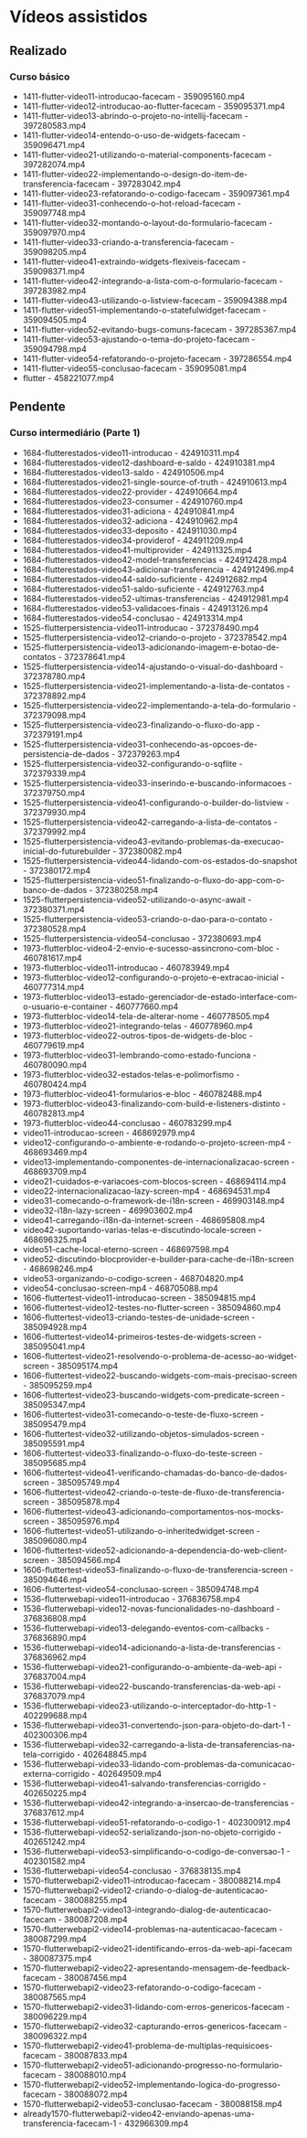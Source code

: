 # Vídeos assistidos

## Realizado
### Curso básico
- 1411-flutter-video11-introducao-facecam - 359095160.mp4
- 1411-flutter-video12-introducao-ao-flutter-facecam - 359095371.mp4
- 1411-flutter-video13-abrindo-o-projeto-no-intellij-facecam - 397280583.mp4
- 1411-flutter-video14-entendo-o-uso-de-widgets-facecam - 359096471.mp4
- 1411-flutter-video21-utilizando-o-material-components-facecam - 397282074.mp4
- 1411-flutter-video22-implementando-o-design-do-item-de-transferencia-facecam - 397283042.mp4
- 1411-flutter-video23-refatorando-o-codigo-facecam - 359097361.mp4
- 1411-flutter-video31-conhecendo-o-hot-reload-facecam - 359097748.mp4
- 1411-flutter-video32-montando-o-layout-do-formulario-facecam - 359097970.mp4
- 1411-flutter-video33-criando-a-transferencia-facecam - 359098205.mp4
- 1411-flutter-video41-extraindo-widgets-flexiveis-facecam - 359098371.mp4
- 1411-flutter-video42-integrando-a-lista-com-o-formulario-facecam - 397283982.mp4
- 1411-flutter-video43-utilizando-o-listview-facecam - 359094388.mp4
- 1411-flutter-video51-implementando-o-statefulwidget-facecam - 359094505.mp4
- 1411-flutter-video52-evitando-bugs-comuns-facecam - 397285367.mp4
- 1411-flutter-video53-ajustando-o-tema-do-projeto-facecam - 359094798.mp4
- 1411-flutter-video54-refatorando-o-projeto-facecam - 397286554.mp4
- 1411-flutter-video55-conclusao-facecam - 359095081.mp4
- flutter - 458221077.mp4
## Pendente
### Curso intermediário (Parte 1)
- 1684-flutterestados-video11-introducao - 424910311.mp4
- 1684-flutterestados-video12-dashboard-e-saldo - 424910381.mp4
- 1684-flutterestados-video13-saldo - 424910506.mp4
- 1684-flutterestados-video21-single-source-of-truth - 424910613.mp4
- 1684-flutterestados-video22-provider - 424910664.mp4
- 1684-flutterestados-video23-consumer - 424910760.mp4
- 1684-flutterestados-video31-adiciona - 424910841.mp4
- 1684-flutterestados-video32-adiciona - 424910962.mp4
- 1684-flutterestados-video33-deposito - 424911030.mp4
- 1684-flutterestados-video34-providerof - 424911209.mp4
- 1684-flutterestados-video41-multiprovider - 424911325.mp4
- 1684-flutterestados-video42-model-transferencias - 424912428.mp4
- 1684-flutterestados-video43-adicionar-transferencia - 424912496.mp4
- 1684-flutterestados-video44-saldo-suficiente - 424912682.mp4
- 1684-flutterestados-video51-saldo-suficiente - 424912763.mp4
- 1684-flutterestados-video52-ultimas-transferencias - 424912981.mp4
- 1684-flutterestados-video53-validacoes-finais - 424913126.mp4
- 1684-flutterestados-video54-conclusao - 424913314.mp4
- 1525-flutterpersistencia-video11-introducao - 372378490.mp4
- 1525-flutterpersistencia-video12-criando-o-projeto - 372378542.mp4
- 1525-flutterpersistencia-video13-adicionando-imagem-e-botao-de-contatos - 372378641.mp4
- 1525-flutterpersistencia-video14-ajustando-o-visual-do-dashboard - 372378780.mp4
- 1525-flutterpersistencia-video21-implementando-a-lista-de-contatos - 372378892.mp4
- 1525-flutterpersistencia-video22-implementando-a-tela-do-formulario - 372379098.mp4
- 1525-flutterpersistencia-video23-finalizando-o-fluxo-do-app - 372379191.mp4
- 1525-flutterpersistencia-video31-conhecendo-as-opcoes-de-persistencia-de-dados - 372379263.mp4
- 1525-flutterpersistencia-video32-configurando-o-sqflite - 372379339.mp4
- 1525-flutterpersistencia-video33-inserindo-e-buscando-informacoes - 372379750.mp4
- 1525-flutterpersistencia-video41-configurando-o-builder-do-listview - 372379930.mp4
- 1525-flutterpersistencia-video42-carregando-a-lista-de-contatos - 372379992.mp4
- 1525-flutterpersistencia-video43-evitando-problemas-da-execucao-inicial-do-futurebuilder - 372380082.mp4
- 1525-flutterpersistencia-video44-lidando-com-os-estados-do-snapshot - 372380172.mp4
- 1525-flutterpersistencia-video51-finalizando-o-fluxo-do-app-com-o-banco-de-dados - 372380258.mp4
- 1525-flutterpersistencia-video52-utilizando-o-async-await - 372380371.mp4
- 1525-flutterpersistencia-video53-criando-o-dao-para-o-contato - 372380528.mp4
- 1525-flutterpersistencia-video54-conclusao - 372380693.mp4
- 1973-flutterbloc-video4-2-envio-e-sucesso-assincrono-com-bloc - 460781617.mp4
- 1973-flutterbloc-video11-introducao - 460783949.mp4
- 1973-flutterbloc-video12-configurando-o-projeto-e-extracao-inicial - 460777314.mp4
- 1973-flutterbloc-video13-estado-gerenciador-de-estado-interface-com-o-usuario-e-container - 460777660.mp4
- 1973-flutterbloc-video14-tela-de-alterar-nome - 460778505.mp4
- 1973-flutterbloc-video21-integrando-telas - 460778960.mp4
- 1973-flutterbloc-video22-outros-tipos-de-widgets-de-bloc - 460779619.mp4
- 1973-flutterbloc-video31-lembrando-como-estado-funciona - 460780090.mp4
- 1973-flutterbloc-video32-estados-telas-e-polimorfismo - 460780424.mp4
- 1973-flutterbloc-video41-formularios-e-bloc - 460782488.mp4
- 1973-flutterbloc-video43-finalizando-com-build-e-listeners-distinto - 460782813.mp4
- 1973-flutterbloc-video44-conclusao - 460783299.mp4
- video11-introducao-screen - 468692979.mp4
- video12-configurando-o-ambiente-e-rodando-o-projeto-screen-mp4 - 468693469.mp4
- video13-implementando-componentes-de-internacionalizacao-screen - 468693709.mp4
- video21-cuidados-e-variacoes-com-blocos-screen - 468694114.mp4
- video22-internacionalizacao-lazy-screen-mp4 - 468694531.mp4
- video31-comecando-o-framework-de-i18n-screen - 469903148.mp4
- video32-i18n-lazy-screen - 469903602.mp4
- video41-carregando-i18n-da-internet-screen - 468695808.mp4
- video42-suportando-varias-telas-e-discutindo-locale-screen - 468696325.mp4
- video51-cache-local-eterno-screen - 468697598.mp4
- video52-discutindo-blocprovider-e-builder-para-cache-de-i18n-screen - 468698246.mp4
- video53-organizando-o-codigo-screen - 468704820.mp4
- video54-conclusao-screen-mp4 - 468705088.mp4
- 1606-fluttertest-video11-introducao-screen - 385094815.mp4
- 1606-fluttertest-video12-testes-no-flutter-screen - 385094860.mp4
- 1606-fluttertest-video13-criando-testes-de-unidade-screen - 385094928.mp4
- 1606-fluttertest-video14-primeiros-testes-de-widgets-screen - 385095041.mp4
- 1606-fluttertest-video21-resolvendo-o-problema-de-acesso-ao-widget-screen - 385095174.mp4
- 1606-fluttertest-video22-buscando-widgets-com-mais-precisao-screen - 385095259.mp4
- 1606-fluttertest-video23-buscando-widgets-com-predicate-screen - 385095347.mp4
- 1606-fluttertest-video31-comecando-o-teste-de-fluxo-screen - 385095479.mp4
- 1606-fluttertest-video32-utilizando-objetos-simulados-screen - 385095591.mp4
- 1606-fluttertest-video33-finalizando-o-fluxo-do-teste-screen - 385095685.mp4
- 1606-fluttertest-video41-verificando-chamadas-do-banco-de-dados-screen - 385095749.mp4
- 1606-fluttertest-video42-criando-o-teste-de-fluxo-de-transferencia-screen - 385095878.mp4
- 1606-fluttertest-video43-adicionando-comportamentos-nos-mocks-screen - 385095976.mp4
- 1606-fluttertest-video51-utilizando-o-inheritedwidget-screen - 385096080.mp4
- 1606-fluttertest-video52-adicionando-a-dependencia-do-web-client-screen - 385094566.mp4
- 1606-fluttertest-video53-finalizando-o-fluxo-de-transferencia-screen - 385094646.mp4
- 1606-fluttertest-video54-conclusao-screen - 385094748.mp4
- 1536-flutterwebapi-video11-introducao - 376836758.mp4
- 1536-flutterwebapi-video12-novas-funcionalidades-no-dashboard - 376836808.mp4
- 1536-flutterwebapi-video13-delegando-eventos-com-callbacks - 376836890.mp4
- 1536-flutterwebapi-video14-adicionando-a-lista-de-transferencias - 376836962.mp4
- 1536-flutterwebapi-video21-configurando-o-ambiente-da-web-api - 376837004.mp4
- 1536-flutterwebapi-video22-buscando-transferencias-da-web-api - 376837079.mp4
- 1536-flutterwebapi-video23-utilizando-o-interceptador-do-http-1 - 402299688.mp4
- 1536-flutterwebapi-video31-convertendo-json-para-objeto-do-dart-1 - 402300306.mp4
- 1536-flutterwebapi-video32-carregando-a-lista-de-transaferencias-na-tela-corrigido - 402648845.mp4
- 1536-flutterwebapi-video33-lidando-com-problemas-da-comunicacao-externa-corrigido - 402649509.mp4
- 1536-flutterwebapi-video41-salvando-transferencias-corrigido - 402650225.mp4
- 1536-flutterwebapi-video42-integrando-a-insercao-de-transferencias - 376837612.mp4
- 1536-flutterwebapi-video51-refatorando-o-codigo-1 - 402300912.mp4
- 1536-flutterwebapi-video52-serializando-json-no-objeto-corrigido - 402651242.mp4
- 1536-flutterwebapi-video53-simplificando-o-codigo-de-conversao-1 - 402301582.mp4
- 1536-flutterwebapi-video54-conclusao - 376838135.mp4
- 1570-flutterwebapi2-video11-introducao-facecam - 380088214.mp4
- 1570-flutterwebapi2-video12-criando-o-dialog-de-autenticacao-facecam - 380088255.mp4
- 1570-flutterwebapi2-video13-integrando-dialog-de-autenticacao-facecam - 380087208.mp4
- 1570-flutterwebapi2-video14-problemas-na-autenticacao-facecam - 380087299.mp4
- 1570-flutterwebapi2-video21-identificando-erros-da-web-api-facecam - 380087375.mp4
- 1570-flutterwebapi2-video22-apresentando-mensagem-de-feedback-facecam - 380087456.mp4
- 1570-flutterwebapi2-video23-refatorando-o-codigo-facecam - 380087565.mp4
- 1570-flutterwebapi2-video31-lidando-com-erros-genericos-facecam - 380096229.mp4
- 1570-flutterwebapi2-video32-capturando-erros-genericos-facecam - 380096322.mp4
- 1570-flutterwebapi2-video41-problema-de-multiplas-requisicoes-facecam - 380087833.mp4
- 1570-flutterwebapi2-video51-adicionando-progresso-no-formulario-facecam - 380088010.mp4
- 1570-flutterwebapi2-video52-implementando-logica-do-progresso-facecam - 380088072.mp4
- 1570-flutterwebapi2-video53-conclusao-facecam - 380088158.mp4
- already1570-flutterwebapi2-video42-enviando-apenas-uma-transferencia-facecam-1 - 432966309.mp4